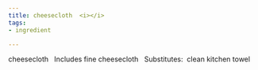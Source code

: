 ```yaml
---
title: cheesecloth  <i></i>
tags:
- ingredient

---
```

cheesecloth   Includes fine cheesecloth   Substitutes:  clean kitchen towel
